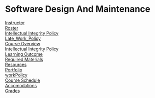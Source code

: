 # Software Design And Maintenance
[Instructor](Instructor.md)<br>
[Roster](roster.md) <br>
[Intellectual Integrity Policy](Integrity_Policy.md) <br>
[Late_Work_Policy](Late_Work_Policy.md) <br>
[Course Overview](CourseOverview.md) <br>
[Intellectual Integrity Policy](Integrity_Policy.md)<br>
[Learning Outcome](learning-outcome.md)<br>
[Required Materials](requiredMaterials.md)<br>
[Resources](resources.md)<br>
[Portfolio](portfolio/README.md)<br>
[workPolicy](workPolicy.md) <br>
[Course Schedule](Schedule.md)<br>
[Accomodations](Accomodations.md)<br>
[Grades](grades.md) <br>
